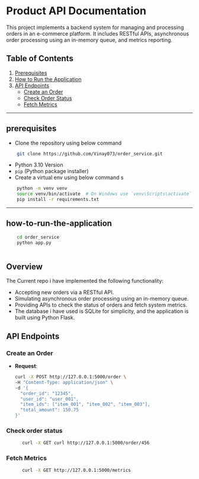 # **Product API Documentation**

This project implements a backend system for managing and processing orders in an e-commerce platform. It includes
RESTful APIs, asynchronous order processing using an in-memory queue, and metrics reporting.

## **Table of Contents**

1. [Prerequisites](#prerequisites)
2. [How to Run the Application](#how-to-run-the-application)
3. [API Endpoints](#api-endpoints)
    - [Create an Order](#create-an-order)
    - [Check Order Status](#check-order-status)
    - [Fetch Metrics](#fetch-metrics)

---

## **prerequisites**

- Clone the repository using below command

```bash
    git clone https://github.com/Vinay073/order_service.git
```

- Python 3.10 Version
- `pip` (Python package installer)
- Create a virtual env using below command s

```bash
    python -m venv venv
    source venv/bin/activate  # On Windows use `venv\Scripts\activate`
    pip install -r requirements.txt
```

---

## **how-to-run-the-application**

```bash
    cd order_service
    python app.py
    
```

## **Overview**

The Current repo i have implemented the following functionality:

- Accepting new orders via a RESTful API.
- Simulating asynchronous order processing using an in-memory queue.
- Providing APIs to check the status of orders and fetch system metrics.
- The database i have used is SQLite for simplicity, and the application is built using Python Flask.

## **API Endpoints**

### **Create an Order**

- **Request**:
  ```bash
  curl -X POST http://127.0.0.1:5000/order \
  -H "Content-Type: application/json" \
  -d '{
    "order_id": "12345",
    "user_id": "user_001",
    "item_ids": ["item_001", "item_002", "item_003"],
    "total_amount": 150.75
  }'

### **Check order status**

```bash
      curl -X GET curl http://127.0.0.1:5000/order/456
```

### **Fetch Metrics**

```bash
      curl -X GET http://127.0.0.1:5000/metrics
```

